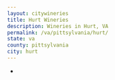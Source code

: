 ```yaml
---
layout: citywineries
title: Hurt Wineries
description: Wineries in Hurt, VA
permalink: /va/pittsylvania/hurt/
state: va
county: pittsylvania
city: hurt
---
```

-
